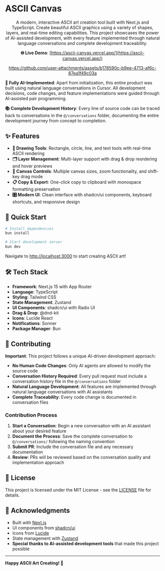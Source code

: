 # ASCII Canvas

<div align="center">

A modern, interactive ASCII art creation tool built with Next.js and TypeScript. Create beautiful ASCII graphics using a variety of shapes, layers, and real-time editing capabilities. This project showcases the power of AI-assisted development, with every feature implemented through natural language conversations and complete development traceability.

</div>

<div align="center">

**🌐 Live Demo**: [https://ascii-canvas.vercel.app/](https://ascii-canvas.vercel.app/)

<https://github.com/user-attachments/assets/b178590c-b9ee-4713-af6c-87ea1f49c03a>

</div>

**🚀 Fully AI-Implemented**: Apart from initialization, this entire product was built using natural language conversations in Cursor. All development decisions, code changes, and feature implementations were guided through AI-assisted pair programming.

**📚 Complete Development History**: Every line of source code can be traced back to conversations in the `@/conversations` folder, documenting the entire development journey from concept to completion.

## ✨ Features

- **🎨 Drawing Tools**: Rectangle, circle, line, and text tools with real-time ASCII rendering
- **🗂️ Layer Management**: Multi-layer support with drag & drop reordering and hover previews
- **🎯 Canvas Controls**: Multiple canvas sizes, zoom functionality, and shift-key drag mode
- **📋 Copy & Export**: One-click copy to clipboard with monospace formatting preservation
- **🎛️ Modern UI**: Clean interface with shadcn/ui components, keyboard shortcuts, and responsive design

## 🚀 Quick Start

```bash
# Install dependencies
bun install

# Start development server
bun dev
```

Navigate to [http://localhost:3000](http://localhost:3000) to start creating ASCII art!

## 🛠️ Tech Stack

- **Framework**: Next.js 15 with App Router
- **Language**: TypeScript
- **Styling**: Tailwind CSS
- **State Management**: Zustand
- **UI Components**: shadcn/ui with Radix UI
- **Drag & Drop**: @dnd-kit
- **Icons**: Lucide React
- **Notifications**: Sonner
- **Package Manager**: Bun

## 🤝 Contributing

**Important**: This project follows a unique AI-driven development approach:

- **No Human Code Changes**: Only AI agents are allowed to modify the source code
- **Conversation History Required**: Every pull request must include a conversation history file in the `@/conversations` folder
- **Natural Language Development**: All features are implemented through natural language conversations with AI assistants
- **Complete Traceability**: Every code change is documented in conversation files

### Contribution Process

1. **Start a Conversation**: Begin a new conversation with an AI assistant about your desired feature
2. **Document the Process**: Save the complete conversation to `@/conversations/` following the naming convention
3. **Submit PR**: Include the conversation file and any necessary documentation
4. **Review**: PRs will be reviewed based on the conversation quality and implementation approach

## 📄 License

This project is licensed under the MIT License - see the [LICENSE](LICENSE) file for details.

## 🙏 Acknowledgments

- Built with [Next.js](https://nextjs.org/)
- UI components from [shadcn/ui](https://ui.shadcn.com/)
- Icons from [Lucide](https://lucide.dev/)
- State management with [Zustand](https://zustand-demo.pmnd.rs/)
- **Special thanks to AI-assisted development tools** that made this project possible

---

**Happy ASCII Art Creating! 🎨**
